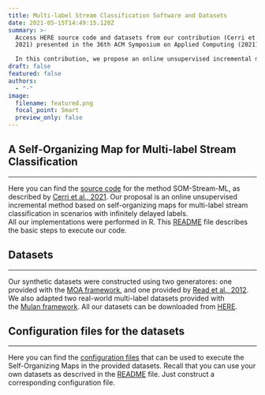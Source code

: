 ```yaml
---
title: Multi-label Stream Classification Software and Datasets
date: 2021-05-15T14:49:15.120Z
summary: >-
  Access HERE source code and datasets from our contribution (Cerri et al.,
  2021) presented in the 36th ACM Symposium on Applied Computing (2021).\

  In this contribution, we propose an online unsupervised incremental method based on self-organizing maps for multi-label stream classification in scenarios with infinitely delayed labels.
draft: false
featured: false
authors:
  - "-"
image:
  filename: featured.png
  focal_point: Smart
  preview_only: false
---
```

## A Self-Organizing Map for Multi-label Stream Classification

- - -

Here you can find the [source code](http://www.biomal.ufscar.br/resources/somML/Codes.zip) for the method SOM-Stream-ML, as described by [Cerri et al., 2021](https://doi.org/10.1145/3412841.3441922). Our proposal is an online unsupervised incremental method based on self-organizing maps for multi-label stream classification in scenarios with infinitely delayed labels.\
All our implementations were performed in R. This [README](http://www.biomal.ufscar.br/resources/somML/README.txt) file describes the basic steps to execute our code.

## Datasets

- - -

Our synthetic datasets were constructed using two generatores: one provided with the [MOA framework](https://moa.cms.waikato.ac.nz/), and one provided by [Read et al., 2012](https://link.springer.com/article/10.1007/s10994-012-5279-6). We also adapted two real-world multi-label datasets provided with the [Mulan framework](http://mulan.sourceforge.net/index.html). All our datasets can be downloaded from [HERE](http://www.biomal.ufscar.br/resources/somML/Datasets.zip).

## Configuration files for the datasets

- - -

Here you can find the [configuration files](http://www.biomal.ufscar.br/resources/somML/Config.zip) that can be used to execute the Self-Organizing Maps in the provided datasets. Recall that you can use your own datasets as descrived in the [README](http://www.biomal.ufscar.br/resources/somML/README.txt) file. Just construct a corresponding configuration file.